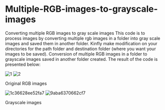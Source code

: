 # Multiple-RGB-images-to-grayscale-images

Converting multiple RGB images to gray scale images This code is to process images by converting multiple rgb images in a folder into gray scale images and saved them in another folder. Kinfly make modification on your directories for the path folder and destination folder (where you want your images to be saved).
Conversion of multiple RGB images in a folder to grayscale images saved in another folder created.  The result of the code is presented below:


![1](https://user-images.githubusercontent.com/61402731/149867845-815c83ec-d2dd-4897-bed3-8fd0adf8022d.jpg)
![2](https://user-images.githubusercontent.com/61402731/149867848-cadfb333-7095-45ee-a3d1-a0c6be3333dd.jpg)

Original RGB images

![1c36628ee52fa7](https://user-images.githubusercontent.com/61402731/149867847-dc5615d1-14dd-4eb8-96a8-97eaf4a78d9c.jpg)
![9aba6370662cf7](https://user-images.githubusercontent.com/61402731/149867850-eb6f4a08-313c-4408-b11a-82140c02cb19.jpg)

Grayscale images

